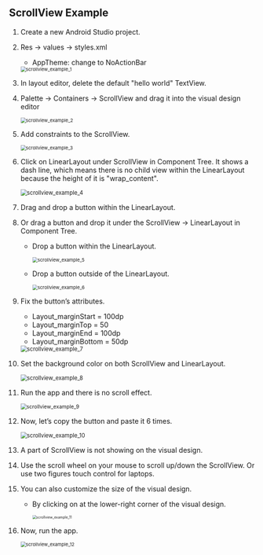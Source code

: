 ## ScrollView Example

1. Create a new Android Studio project.

2. Res -> values -> styles.xml

   - AppTheme: change to NoActionBar

   <img src="C:\Users\LSY\Desktop\安卓课\安卓1\Android-App-Dev-1\8\images\scrollview_example_1.png" alt="scrollview_example_1" style="zoom: 67%;" />

3. In layout editor, delete the default "hello world" TextView.

4. Palette -> Containers -> ScrollView and drag it into the visual design editor

   <img src="C:\Users\LSY\Desktop\安卓课\安卓1\Android-App-Dev-1\8\images\scrollview_example_2.png" alt="scrollview_example_2" style="zoom:67%;" />

5. Add constraints to the ScrollView.

   <img src="C:\Users\LSY\Desktop\安卓课\安卓1\Android-App-Dev-1\8\images\scrollview_example_3.png" alt="scrollview_example_3" style="zoom: 67%;" />

6. Click on LinearLayout under ScrollView in Component Tree. It shows a dash line, which means there is no child view within the LinearLayout because the height of it is "wrap_content".

   <img src="C:\Users\LSY\Desktop\安卓课\安卓1\Android-App-Dev-1\8\images\scrollview_example_4.png" alt="scrollview_example_4" style="zoom:80%;" />

7. Drag and drop a button within the LinearLayout. 

8. Or drag a button and drop it under the ScrollView -> LinearLayout in Component Tree.

   - Drop a button within the LinearLayout.

     <img src="C:\Users\LSY\Desktop\安卓课\安卓1\Android-App-Dev-1\8\images\scrollview_example_5.png" alt="scrollview_example_5" style="zoom: 67%;" />

   - Drop a button outside of the LinearLayout.

     <img src="C:\Users\LSY\Desktop\安卓课\安卓1\Android-App-Dev-1\8\images\scrollview_example_6.png" alt="scrollview_example_6" style="zoom: 67%;" />

9. Fix the button’s attributes.

   - Layout_marginStart = 100dp
   - Layout_marginTop = 50
   - Layout_marginEnd = 100dp
   - Layout_marginBottom = 50dp

   <img src="C:\Users\LSY\Desktop\安卓课\安卓1\Android-App-Dev-1\8\images\scrollview_example_7.png" alt="scrollview_example_7" style="zoom:80%;" />

10. Set the background color on both ScrollView and LinearLayout.

    <img src="C:\Users\LSY\Desktop\安卓课\安卓1\Android-App-Dev-1\8\images\scrollview_example_8.png" alt="scrollview_example_8" style="zoom:80%;" />

11. Run the app and there is no scroll effect.

    <img src="C:\Users\LSY\Desktop\安卓课\安卓1\Android-App-Dev-1\8\images\scrollview_example_9.png" alt="scrollview_example_9" style="zoom:75%;" />

12. Now, let’s copy the button and paste it 6 times. 

    <img src="C:\Users\LSY\Desktop\安卓课\安卓1\Android-App-Dev-1\8\images\scrollview_example_10.png" alt="scrollview_example_10" style="zoom:80%;" />

13. A part of ScrollView is not showing on the visual design.

14. Use the scroll wheel on your mouse to scroll up/down the ScrollView. Or use two figures touch control for laptops.

15. You can also customize the size of the visual design.

    - By clicking on at the lower-right corner of the visual design.

      <img src="C:\Users\LSY\Desktop\安卓课\安卓1\Android-App-Dev-1\8\images\scrollview_example_11.png" alt="scrollview_example_11" style="zoom: 50%;" />

16. Now, run the app.

    <img src="C:\Users\LSY\Desktop\安卓课\安卓1\Android-App-Dev-1\8\images\scrollview_example_12.png" alt="scrollview_example_12" style="zoom: 67%;" />